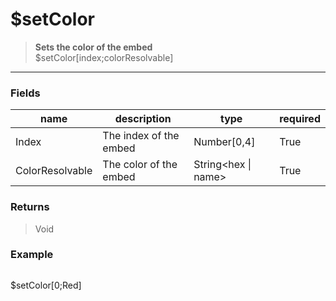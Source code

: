 # **$setColor**
> **Sets the color of the embed** <br/>
> $setColor[index;colorResolvable]
- - -

### Fields
| name | description | type | required |
|------|-------------|------|----------|
| Index | The index of the embed | Number[0,4] | True |
| ColorResolvable | The color of the embed | String&lt;hex &#124; name&gt; | True |

### Returns
> Void

### Example
> ```php
$setColor[0;Red]
```